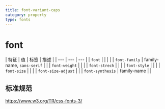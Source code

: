 ```yaml
---
title: font-variant-caps
category: property
type: fonts
---
```


# font

| 特征 | 值 | 标签 | 描述 |
| --- | --- | --- |
| `font` | | | |
| `font-family` | family-name, `sans-serif` | |
| `font-weight` | | |
| `font-strech` | | |
| `font-style` | | |
| `font-size` | | |
| `font-size-adjust` | |
| `font-synthesis` | family-name | |

## 标准规范

<https://www.w3.org/TR/css-fonts-3/>
